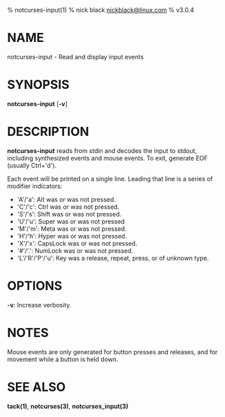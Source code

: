 % notcurses-input(1)
% nick black <nickblack@linux.com>
% v3.0.4

# NAME

notcurses-input - Read and display input events

# SYNOPSIS

**notcurses-input** [**-v**]

# DESCRIPTION

**notcurses-input** reads from stdin and decodes the input to stdout, including
synthesized events and mouse events. To exit, generate EOF (usually Ctrl+'d').

Each event will be printed on a single line. Leading that line is a series
of modifier indicators:

* 'A'/'a': Alt was or was not pressed.
* 'C'/'c': Ctrl was or was not pressed.
* 'S'/'s': Shift was or was not pressed.
* 'U'/'u': Super was or was not pressed
* 'M'/'m': Meta was or was not pressed.
* 'H'/'h': Hyper was or was not pressed.
* 'X'/'x': CapsLock was or was not pressed.
* '#'/'.': NumLock was or was not pressed.
* 'L'/'R'/'P'/'u': Key was a release, repeat, press, or of unknown type.

# OPTIONS

**-v**: Increase verbosity.

# NOTES

Mouse events are only generated for button presses and releases, and for
movement while a button is held down.

# SEE ALSO

**tack(1)**,
**notcurses(3)**,
**notcurses_input(3)**
